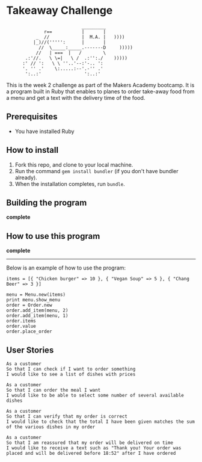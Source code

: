 Takeaway Challenge
==================
```
                            _________
              r==           |       |
           _  //            |  M.A. |   ))))
          |_)//(''''':      |       |
            //  \_____:_____.-------D     )))))
           //   | ===  |   /        \
       .:'//.   \ \=|   \ /  .:'':./    )))))
      :' // ':   \ \ ''..'--:'-.. ':
      '. '' .'    \:.....:--'.-'' .'
       ':..:'                ':..:'

 ```

This is the week 2 challenge as part of the Makers Academy bootcamp. It is a program built in Ruby that enables to
planes to order take-away food from a menu and get a text with the delivery time of the food.

Prerequisites
-------
- You have installed Ruby

How to install
-------

1. Fork this repo, and clone to your local machine.
2. Run the command `gem install bundler` (if you don't have bundler already).
3. When the installation completes, run `bundle`.

Building the program
-------
**complete**


How to use this program
-------
**complete**


-------
Below is an example of how to use the program:
```
items = [{ "Chicken burger" => 10 }, { "Vegan Soup" => 5 }, { "Chang Beer" => 3 }]

menu = Menu.new(items)
print menu.show_menu
order = Order.new
order.add_item(menu, 2)
order.add_item(menu, 1)
order.items
order.value
order.place_order

```
User Stories
---------
```
As a customer
So that I can check if I want to order something
I would like to see a list of dishes with prices

As a customer
So that I can order the meal I want
I would like to be able to select some number of several available dishes

As a customer
So that I can verify that my order is correct
I would like to check that the total I have been given matches the sum of the various dishes in my order

As a customer
So that I am reassured that my order will be delivered on time
I would like to receive a text such as "Thank you! Your order was placed and will be delivered before 18:52" after I have ordered
```